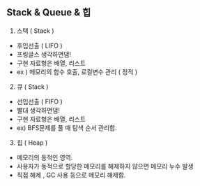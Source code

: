 ## Stack & Queue & 힙

1. 스택 ( Stack )
- 후입선출 ( LIFO )
- 프링글스 생각하면댐!
- 구현 자료형은 배열, 리스트
- ex ) 메모리의 함수 호출, 로컬변수 관리 ( 정적 )

2. 큐 ( Stack )
- 선입선출 ( FIFO )
- 빨대 생각하면댐!
- 구현 자료형은 배열, 리스트
- ex) BFS문제를 풀 때 탐색 순서 관리함.

3. 힙 ( Heap )
- 메모리의 동적인 영역.
- 사용자가 동적으로 할당한 메모리를 해제하지 않으면 메모리 누수 발생
- 직접 해제 , GC 사용 등으로 메모리 해제함.